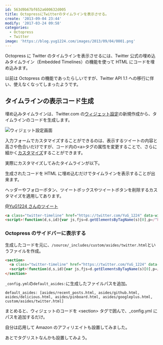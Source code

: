 ```yaml
---
id: 563d9b67bf652a600632d005
title: OctopressにTwitterのタイムラインを表示させる。
create: '2013-09-04 23:44'
modify: '2017-03-24 09:58'
categories:
  - Octopress
  - Twitter
image: 'https://blog.yug1224.com/images/2013/09/04/0001.png'
---
```


Octopress に Twitter のタイムラインを表示させるには、Twitter 公式の埋め込みタイムライン（Embedded Timelines）の機能を使って HTML にコードを埋め込みます。

以前は Octopress の機能であったらしいですが、Twitter API 1.1 への移行に伴い、使えなくなってしまったようです。

 <!-- more -->

## タイムラインの表示コード生成

埋め込みタイムラインは、Twitter.com の[ウィジェット設定](https://twitter.com/settings/widgets)の新規作成から、タイムラインのコードを生成します。

![ウィジェット設定画面](/images/2013/09/04/0001.png)

入力フォームでカスタマイズすることができるのは、表示するツイートの内容と高さや色合いだけですが、コード内の\<a\>タグの属性を変更することで、さらに細かく[カスタマイズ](https://dev.twitter.com/ja/docs/embedded-timelines#customization)することができます。

実際にカスタマイズしてみたタイムラインが以下。

生成されたコードを HTML に埋め込むだけでタイムラインを表示することが出来ます。

ヘッダーやフォローボタン、ツイートボックスやツイートボタンを削除するカスタマイズを適用してあります。

<a class="twitter-timeline" href="https://twitter.com/YuG_1224" data-widget-id="621833614255263745" data-chrome="noheader nofooter">@YuG1224 さんのツイート</a>

<script>!function(d,s,id){var js,fjs=d.getElementsByTagName(s)[0],p=/^http:/.test(d.location)?'http':'https';if(!d.getElementById(id)){js=d.createElement(s);js.id=id;js.src=p+"://platform.twitter.com/widgets.js";fjs.parentNode.insertBefore(js,fjs);}}(document,"script","twitter-wjs");</script>

```html
<a class="twitter-timeline" href="https://twitter.com/YuG_1224" data-widget-id="621833614255263745" data-chrome="noheader nofooter">@YuG1224さんのツイート</a>
<script>!function(d,s,id){var js,fjs=d.getElementsByTagName(s)[0],p=/^http:/.test(d.location)?'http':'https';if(!d.getElementById(id)){js=d.createElement(s);js.id=id;js.src=p+"://platform.twitter.com/widgets.js";fjs.parentNode.insertBefore(js,fjs);}}(document,"script","twitter-wjs");</script>
```

### Octopress のサイドバーに表示する

生成したコードを元に、`/source/_includes/custom/asides/twitter.html`というファイルを作成。

```html
<section>
  <a class="twitter-timeline" href="https://twitter.com/YuG_1224" data-widget-id="621833614255263745" data-chrome="noheader nofooter">@YuG1224さんのツイート</a>
  <script>!function(d,s,id){var js,fjs=d.getElementsByTagName(s)[0],p=/^http:/.test(d.location)?'http':'https';if(!d.getElementById(id)){js=d.createElement(s);js.id=id;js.src=p+"://platform.twitter.com/widgets.js";fjs.parentNode.insertBefore(js,fjs);}}(document,"script","twitter-wjs");</script>
</section>
```

`_config.yml`の`default_asides:`に生成したファイルパスを追加。

```
default_asides: [asides/recent_posts.html, asides/github.html, asides/delicious.html, asides/pinboard.html, asides/googleplus.html, custom/asides/twitter.html]
```

まとめると、ウィジェットのコードを &lt;section&gt; タグで囲んで、\_config.yml にパスを追加するだけ。

自分は応用して Amazon のアフィリエイトも設置してみました。

あとでタグリストなんかも設置してみよう。
